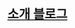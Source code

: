 # [소개 블로그](https://velog.io/@jkh2801/%EC%A0%9C1%ED%9A%8C-%ED%95%AD%ED%95%B4-%ED%94%8C%EB%9F%AC%EC%8A%A4-%EC%BD%94%EC%9C%A1%EB%8C%80-%ED%85%8C%ED%8A%B8%EB%A6%AC%EC%8A%A4-%ED%9A%8C%EA%B3%A0)
